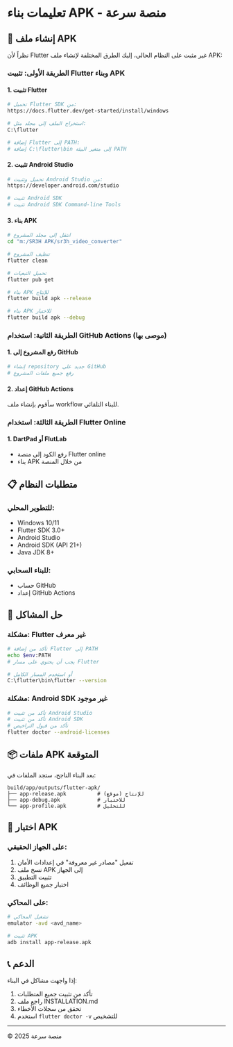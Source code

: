 # تعليمات بناء APK - منصة سرعة

## 📱 إنشاء ملف APK

نظراً لأن Flutter غير مثبت على النظام الحالي، إليك الطرق المختلفة لإنشاء ملف APK:

### الطريقة الأولى: تثبيت Flutter وبناء APK

#### 1. تثبيت Flutter
```bash
# تحميل Flutter SDK من:
https://docs.flutter.dev/get-started/install/windows

# استخراج الملف إلى مجلد مثل:
C:\flutter

# إضافة Flutter إلى PATH:
# إضافة C:\flutter\bin إلى متغير البيئة PATH
```

#### 2. تثبيت Android Studio
```bash
# تحميل وتثبيت Android Studio من:
https://developer.android.com/studio

# تثبيت Android SDK
# تثبيت Android SDK Command-line Tools
```

#### 3. بناء APK
```bash
# انتقل إلى مجلد المشروع
cd "m:/SR3H APK/sr3h_video_converter"

# تنظيف المشروع
flutter clean

# تحميل التبعيات
flutter pub get

# بناء APK للإنتاج
flutter build apk --release

# بناء APK للاختبار
flutter build apk --debug
```

### الطريقة الثانية: استخدام GitHub Actions (موصى بها)

#### 1. رفع المشروع إلى GitHub
```bash
# إنشاء repository جديد على GitHub
# رفع جميع ملفات المشروع
```

#### 2. إعداد GitHub Actions
سأقوم بإنشاء ملف workflow للبناء التلقائي.

### الطريقة الثالثة: استخدام Flutter Online

#### 1. DartPad أو FlutLab
- رفع الكود إلى منصة Flutter online
- بناء APK من خلال المنصة

## 📋 متطلبات النظام

### للتطوير المحلي:
- Windows 10/11
- Flutter SDK 3.0+
- Android Studio
- Android SDK (API 21+)
- Java JDK 8+

### للبناء السحابي:
- حساب GitHub
- إعداد GitHub Actions

## 🔧 حل المشاكل

### مشكلة: Flutter غير معرف
```bash
# تأكد من إضافة Flutter إلى PATH
echo $env:PATH
# يجب أن يحتوي على مسار Flutter

# أو استخدم المسار الكامل
C:\flutter\bin\flutter --version
```

### مشكلة: Android SDK غير موجود
```bash
# تأكد من تثبيت Android Studio
# تأكد من تثبيت Android SDK
# تأكد من قبول التراخيص
flutter doctor --android-licenses
```

## 📦 ملفات APK المتوقعة

بعد البناء الناجح، ستجد الملفات في:

```
build/app/outputs/flutter-apk/
├── app-release.apk          # للإنتاج (موقع)
├── app-debug.apk            # للاختبار
└── app-profile.apk          # للتحليل
```

## 🚀 اختبار APK

### على الجهاز الحقيقي:
1. تفعيل "مصادر غير معروفة" في إعدادات الأمان
2. نسخ ملف APK إلى الجهاز
3. تثبيت التطبيق
4. اختبار جميع الوظائف

### على المحاكي:
```bash
# تشغيل المحاكي
emulator -avd <avd_name>

# تثبيت APK
adb install app-release.apk
```

## 📞 الدعم

إذا واجهت مشاكل في البناء:
1. تأكد من تثبيت جميع المتطلبات
2. راجع ملف INSTALLATION.md
3. تحقق من سجلات الأخطاء
4. استخدم `flutter doctor -v` للتشخيص

---
© 2025 منصة سرعة